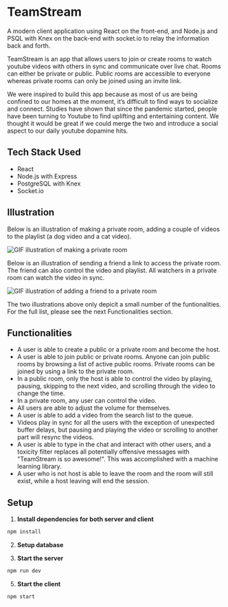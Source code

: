 # TeamStream

A modern client application using React on the front-end, and Node.js and PSQL with Knex on the back-end with socket.io to relay the information back and forth.

TeamStream is an app that allows users to join or create rooms to watch youtube videos with others in sync and communicate over live chat. Rooms can either be private or public. Public rooms are accessible to everyone whereas private rooms can only be joined using an invite link.

We were inspired to build this app because as most of us are being confined to our homes at the moment, it’s difficult to find ways to socialize and connect. Studies have shown that since the pandemic started, people have been turning to Youtube to find uplifting and entertaining content. We thought it would be great if we could merge the two and introduce a social aspect to our daily youtube dopamine hits.

## Tech Stack Used

- React
- Node.js with Express
- PostgreSQL with Knex
- Socket.io

## Illustration

Below is an illustration of making a private room, adding a couple of videos to the playlist (a dog video and a cat video).

![GIF illustration of making a private room](https://github.com/bregmanh/team-stream/blob/master/docs/private-room-add-vids.gif?raw=true)

Below is an illustration of sending a friend a link to access the private room. The friend can also control the video and playlist. All watchers in a private room can watch the video in sync.

![GIF illustration of adding a friend to a private room](https://github.com/bregmanh/team-stream/blob/master/docs/private-add-friend.gif?raw=true)

The two illustrations above only depicit a small number of the funtionalities. For the full list, please see the next Functionalities section.

## Functionalities

- A user is able to create a public or a private room and become the host.
- A user is able to join public or private rooms. Anyone can join public rooms by browsing a list of active public rooms. Private rooms can be joined by using a link to the private room.
- In a public room, only the host is able to control the video by playing, pausing, skipping to the next video, and scrolling through the video to change the time.
- In a private room, any user can control the video.
- All users are able to adjust the volume for themselves.
- A user is able to add a video from the search list to the queue.
- Videos play in sync for all the users with the exception of unexpected buffer delays, but pausing and playing the video or scrolling to another part will resync the videos.
- A user is able to type in the chat and interact with other users, and a toxicity filter replaces all potentially offensive messages with "TeamStream is so awesome!". This was accomplished with a machine learning library.
- A user who is not host is able to leave the room and the room will still exist, while a host leaving will end the session.

## Setup

1. **Install dependencies for both server and client**

```sh
npm install
```

2. **Setup database**
   


4. **Start the server**

```sh
npm run dev
```

5. **Start the client**

```sh
npm start
```
